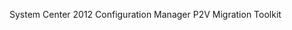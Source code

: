 <Token xmlns:xlink="http://www.w3.org/1999/xlink">System Center 2012 Configuration Manager P2V Migration Toolkit</Token>